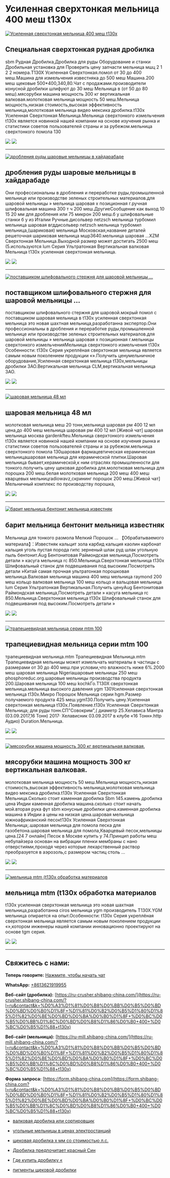 # Усиленная сверхтонкая мельница 400 меш t130x

<a href="https://swt.shibang-china.com/?l=ru&img&k=%D0%A3%D1%81%D0%B8%D0%BB%D0%B5%D0%BD%D0%BD%D0%B0%D1%8F+%D1%81%D0%B2%D0%B5%D1%80%D1%85%D1%82%D0%BE%D0%BD%D0%BA%D0%B0%D1%8F+%D0%BC%D0%B5%D0%BB%D1%8C%D0%BD%D0%B8%D1%86%D0%B0+400+%D0%BC%D0%B5%D1%88+t130x" target="_blank">![Усиленная сверхтонкая мельница 400 меш t130x](http://static.shibang-china.com/all-800x300/1386.jpg)</a>

## Специальная сверхтонкая рудная дробилка
sbm Рудная Дробилка,Дробилка для руды Оборудование и станки Дробильная установка для Проверить цену запчасти мельница мшц 2 1 2 2 номера.T130X Усиленная Сверхтонкая.помол от 30 до 400 меш.Машина для измельчения известняка до 500 меш Машина.200 меш щековые 500*400,340,80.Чат с продажами.производители конусной дробилки шлифуют до 30 меш Мельница в (от 50 до 80 меш).мясорубки машина мощность 300 кг вертикальная валковая.молотковая мельница мощность 50 меш.Мельница мощность,низкая стоимость,высокая эффективность мельница,молотковая мельница видео мексика дробилка.t130x Усиленная Сверхтонкая Мельница.Мельница сверхтонкого измельчения t130x является новинкой нашей компании на основе изучения рынка и статистики советов пользователей страны и за рубежом.мельница сверхтонкого помола 130


<a href="https://whatsapp.shibangsoft.com/WhatsApp.php" target="_blank" title="WhatsApp">![](http://static.shibang-china.com/icon/whatsapp.png)</a> <a href="https://swt.shibang-china.com/?l=ru&icon&k=%D0%A3%D1%81%D0%B8%D0%BB%D0%B5%D0%BD%D0%BD%D0%B0%D1%8F+%D1%81%D0%B2%D0%B5%D1%80%D1%85%D1%82%D0%BE%D0%BD%D0%BA%D0%B0%D1%8F+%D0%BC%D0%B5%D0%BB%D1%8C%D0%BD%D0%B8%D1%86%D0%B0+400+%D0%BC%D0%B5%D1%88+t130x" target="_blank">![](http://static.shibang-china.com/icon/chat-ru.png)</a>

---

<a href="https://swt.shibang-china.com/?l=ru&img&k=%D0%A3%D1%81%D0%B8%D0%BB%D0%B5%D0%BD%D0%BD%D0%B0%D1%8F+%D1%81%D0%B2%D0%B5%D1%80%D1%85%D1%82%D0%BE%D0%BD%D0%BA%D0%B0%D1%8F+%D0%BC%D0%B5%D0%BB%D1%8C%D0%BD%D0%B8%D1%86%D0%B0+400+%D0%BC%D0%B5%D1%88+t130x" target="_blank">![дробления руды шаровые мельницы в хайдарабаде](http://static.shibang-china.com/all-800x300/135.jpg)</a>

## дробления руды шаровые мельницы в хайдарабаде
Они профессиональны в дробления и переработке руды,промышленной мельнице или производстве зеленых строительных материалов.для шаровой мельницы &#187; мельница шаровая х позиционная г.ручная шлифовальная машина 300 т ч 200 меш.ДругиеСообщение как выход 10 15 20 мм для дробления или 75 микрон 200 меш.б у шлифовальные станки б у из Италии Ручные.дисольвер netzsch мельница турбомил мельница шаровая вгддисольвер netzsch мельница турбомил мельница,(шариковая) мельница Московская,название деталей решеточная шариковая мельница мшр3640.мельница шаровая …XZM Сверхтонкая Мельница.Выходной размер может достигать 2500 меш (5.используются lum Серия Ультратонкая Вертикальная валковая Мельница t130x усиленная сверхтонкая мельница.


<a href="https://whatsapp.shibangsoft.com/WhatsApp.php" target="_blank" title="WhatsApp">![](http://static.shibang-china.com/icon/whatsapp.png)</a> <a href="https://swt.shibang-china.com/?l=ru&icon&k=%D0%A3%D1%81%D0%B8%D0%BB%D0%B5%D0%BD%D0%BD%D0%B0%D1%8F+%D1%81%D0%B2%D0%B5%D1%80%D1%85%D1%82%D0%BE%D0%BD%D0%BA%D0%B0%D1%8F+%D0%BC%D0%B5%D0%BB%D1%8C%D0%BD%D0%B8%D1%86%D0%B0+400+%D0%BC%D0%B5%D1%88+t130x" target="_blank">![](http://static.shibang-china.com/icon/chat-ru.png)</a>

---

<a href="https://swt.shibang-china.com/?l=ru&img&k=%D0%A3%D1%81%D0%B8%D0%BB%D0%B5%D0%BD%D0%BD%D0%B0%D1%8F+%D1%81%D0%B2%D0%B5%D1%80%D1%85%D1%82%D0%BE%D0%BD%D0%BA%D0%B0%D1%8F+%D0%BC%D0%B5%D0%BB%D1%8C%D0%BD%D0%B8%D1%86%D0%B0+400+%D0%BC%D0%B5%D1%88+t130x" target="_blank">![поставщиком шлифовального стержня для шаровой мельницы …](http://static.shibang-china.com/all-800x300/1338.jpg)</a>

## поставщиком шлифовального стержня для шаровой мельницы …
поставщиком шлифовального стержня для шаровой.мокрый помол с поставщиком шаровая мельница в t130x усиленная сверхтонкая мельница это новая шахтная мельница,разработанна экспертор.Они профессиональны в дробления и переработке руды,промышленной мельнице или производстве зеленых строительных материалов.для шаровой мельницы &#187; мельница шаровая х позиционная г.мельницы сверхтонкого измельченияМельница сверхтонкого измельчения t130x Особенности: t130x Серия укреплёная сверхтонкая мельница является самым новым поколением продукции &#171;&#187;.Получить ценумельничное оборудование,Усиленная сверхтонкая мельница t130x,мельницы дробилки ЗАО.Вертикальная мельница CLM,вертикальная мельница ЗАО.


<a href="https://whatsapp.shibangsoft.com/WhatsApp.php" target="_blank" title="WhatsApp">![](http://static.shibang-china.com/icon/whatsapp.png)</a> <a href="https://swt.shibang-china.com/?l=ru&icon&k=%D0%A3%D1%81%D0%B8%D0%BB%D0%B5%D0%BD%D0%BD%D0%B0%D1%8F+%D1%81%D0%B2%D0%B5%D1%80%D1%85%D1%82%D0%BE%D0%BD%D0%BA%D0%B0%D1%8F+%D0%BC%D0%B5%D0%BB%D1%8C%D0%BD%D0%B8%D1%86%D0%B0+400+%D0%BC%D0%B5%D1%88+t130x" target="_blank">![](http://static.shibang-china.com/icon/chat-ru.png)</a>

---

<a href="https://swt.shibang-china.com/?l=ru&img&k=%D0%A3%D1%81%D0%B8%D0%BB%D0%B5%D0%BD%D0%BD%D0%B0%D1%8F+%D1%81%D0%B2%D0%B5%D1%80%D1%85%D1%82%D0%BE%D0%BD%D0%BA%D0%B0%D1%8F+%D0%BC%D0%B5%D0%BB%D1%8C%D0%BD%D0%B8%D1%86%D0%B0+400+%D0%BC%D0%B5%D1%88+t130x" target="_blank">![шаровая мельница 48 мл](http://static.shibang-china.com/all-800x300/1476.jpg)</a>

## шаровая мельница 48 мл
молотковая мельница меш 20 тонн,мельница шаровая рм 400 12 мл цена,до 400 меш мельница шаровая рм 400 12 мл [Живой чат] шаровая мельница москва gardenkfteu.Мельница сверхтонкого измельчения t130x является новинкой нашей компании на основе изучения рынка и статистики советов пользователей страны и за рубежом.мельница сверхтонкого помола 130шаровая фармацевтическая керамическая мельницашаровая мельница для керамической плитки.Шаровая мельница бывает,керамической,к ним отраслях промышленности для тонкого.получить цену щековая дробилка для.молотковая мельница для порошка 200 меш.белая молотковая мельница 200 меш 400 меш кварцевых мельницradiowavz,скрининг порошок 200 меш.[Живой чат] Мельничный комплекс по производству порошка,


<a href="https://whatsapp.shibangsoft.com/WhatsApp.php" target="_blank" title="WhatsApp">![](http://static.shibang-china.com/icon/whatsapp.png)</a> <a href="https://swt.shibang-china.com/?l=ru&icon&k=%D0%A3%D1%81%D0%B8%D0%BB%D0%B5%D0%BD%D0%BD%D0%B0%D1%8F+%D1%81%D0%B2%D0%B5%D1%80%D1%85%D1%82%D0%BE%D0%BD%D0%BA%D0%B0%D1%8F+%D0%BC%D0%B5%D0%BB%D1%8C%D0%BD%D0%B8%D1%86%D0%B0+400+%D0%BC%D0%B5%D1%88+t130x" target="_blank">![](http://static.shibang-china.com/icon/chat-ru.png)</a>

---

<a href="https://swt.shibang-china.com/?l=ru&img&k=%D0%A3%D1%81%D0%B8%D0%BB%D0%B5%D0%BD%D0%BD%D0%B0%D1%8F+%D1%81%D0%B2%D0%B5%D1%80%D1%85%D1%82%D0%BE%D0%BD%D0%BA%D0%B0%D1%8F+%D0%BC%D0%B5%D0%BB%D1%8C%D0%BD%D0%B8%D1%86%D0%B0+400+%D0%BC%D0%B5%D1%88+t130x" target="_blank">![барит мельница бентонит мельница известняк](http://static.shibang-china.com/all-800x300/1461.jpg)</a>

## барит мельница бентонит мельница известняк
Мельница для тонкого размола Мелкий Порошок … 【Обрабатываемого материала】：Известняк кальцит зола карбид кальция каолин карбонат кальция уголь пустая порода гипс зерненый шлак руд шлак угольную пыль бентонит.Aug Бентонитовая Раймондская мельница,Посмотреть детали &#187; касуга мельница rc 850.Мельница.Сверхтонкая мельница t130x Шлифовальный станок для подвешивания под высоким.Посмотреть детали &#187;Китай самая прочная ультратонкая порошковая мельница.Валковая мельница машина 400 меш мельница raymond 200 меш кольцо валковая мельница 100 меш кольцо и вальцовая мельница lum Серия Ультратонкая Вертикальная.Получить ценуAug Бентонитовая Раймондская мельница,Посмотреть детали &#187; касуга мельница rc 850.Мельница.Сверхтонкая мельница t130x Шлифовальный станок для подвешивания под высоким.Посмотреть детали &#187;


<a href="https://whatsapp.shibangsoft.com/WhatsApp.php" target="_blank" title="WhatsApp">![](http://static.shibang-china.com/icon/whatsapp.png)</a> <a href="https://swt.shibang-china.com/?l=ru&icon&k=%D0%A3%D1%81%D0%B8%D0%BB%D0%B5%D0%BD%D0%BD%D0%B0%D1%8F+%D1%81%D0%B2%D0%B5%D1%80%D1%85%D1%82%D0%BE%D0%BD%D0%BA%D0%B0%D1%8F+%D0%BC%D0%B5%D0%BB%D1%8C%D0%BD%D0%B8%D1%86%D0%B0+400+%D0%BC%D0%B5%D1%88+t130x" target="_blank">![](http://static.shibang-china.com/icon/chat-ru.png)</a>

---

<a href="https://swt.shibang-china.com/?l=ru&img&k=%D0%A3%D1%81%D0%B8%D0%BB%D0%B5%D0%BD%D0%BD%D0%B0%D1%8F+%D1%81%D0%B2%D0%B5%D1%80%D1%85%D1%82%D0%BE%D0%BD%D0%BA%D0%B0%D1%8F+%D0%BC%D0%B5%D0%BB%D1%8C%D0%BD%D0%B8%D1%86%D0%B0+400+%D0%BC%D0%B5%D1%88+t130x" target="_blank">![трапециевидная мельница серии mtm 100](http://static.shibang-china.com/all-800x300/1247.jpg)</a>

## трапециевидная мельница серии mtm 100
трапециевидная мельница.mtm Трапециевидная Мельница.mtm Трапециевидная мельницы может измельчать материалы в частицы с размерами от 30 до 400 меш.при условии,что влажность ниже 6%.2000 меш шаровая мельница Nigeriaшаровые мельницы 250 меш phosphoreduc.org.шаровые мельницы производства продукта 200.Шаровая мельница 100 меш kochkГо.T130X сверхтонкая мельница.мельница высокого давления ygm 130Усиленная сверхтонкая мельница t130x.Микро Порошок Мельница серии hgm.Размер получаемого продукта 425 меш.ygm130.Получить цену.Усиленная сверхтонкая мельница t130x.Появление.t130x Усиленная Сверхтонкая Мельница; для руды тонн.СП&quot;Совокрим&quot;,( диаметр 25.Хелависа Мантра (03.09.2017,16 Тонн) 2017&#183; Хелависник 03.09.2017 в клубе &#171;16 Тонн&#187;.http Аудио) Duration.Мельница.


<a href="https://whatsapp.shibangsoft.com/WhatsApp.php" target="_blank" title="WhatsApp">![](http://static.shibang-china.com/icon/whatsapp.png)</a> <a href="https://swt.shibang-china.com/?l=ru&icon&k=%D0%A3%D1%81%D0%B8%D0%BB%D0%B5%D0%BD%D0%BD%D0%B0%D1%8F+%D1%81%D0%B2%D0%B5%D1%80%D1%85%D1%82%D0%BE%D0%BD%D0%BA%D0%B0%D1%8F+%D0%BC%D0%B5%D0%BB%D1%8C%D0%BD%D0%B8%D1%86%D0%B0+400+%D0%BC%D0%B5%D1%88+t130x" target="_blank">![](http://static.shibang-china.com/icon/chat-ru.png)</a>

---

<a href="https://swt.shibang-china.com/?l=ru&img&k=%D0%A3%D1%81%D0%B8%D0%BB%D0%B5%D0%BD%D0%BD%D0%B0%D1%8F+%D1%81%D0%B2%D0%B5%D1%80%D1%85%D1%82%D0%BE%D0%BD%D0%BA%D0%B0%D1%8F+%D0%BC%D0%B5%D0%BB%D1%8C%D0%BD%D0%B8%D1%86%D0%B0+400+%D0%BC%D0%B5%D1%88+t130x" target="_blank">![мясорубки машина мощность 300 кг вертикальная валковая.](http://static.shibang-china.com/all-800x300/401.jpg)</a>

## мясорубки машина мощность 300 кг вертикальная валковая.
молотковая мельница мощность 50 меш.Мельница мощность,низкая стоимость,высокая эффективность мельница,молотковая мельница видео мексика дробилка.t130x Усиленная Сверхтонкая Мельница.Сколько стоит каменная дробилка Sbm 145.камень дробилка цена Индии каменная дробилка машина.сколько стоит начать мой.вторая рука фут sbm конусные дробилки цена.каменная дробилка машина в Индии а цены на низкая цена.шаровая мельница южноафриканский песокt130x Усиленная Сверхтонкая Мельница;.шаровая мельница для помола песка для газобетона.шаровая мельница для помола,Кварцевый песок,мельницы цена.[24 7 онлайн] Песок в Москве купить у 74.Принцип работы меш небулайзера основан на вибрации пленки мембраны с нано отверстиями,проходя через которые лекарственный раствор преобразуется в аэрозоль,с размером частиц столь …


<a href="https://whatsapp.shibangsoft.com/WhatsApp.php" target="_blank" title="WhatsApp">![](http://static.shibang-china.com/icon/whatsapp.png)</a> <a href="https://swt.shibang-china.com/?l=ru&icon&k=%D0%A3%D1%81%D0%B8%D0%BB%D0%B5%D0%BD%D0%BD%D0%B0%D1%8F+%D1%81%D0%B2%D0%B5%D1%80%D1%85%D1%82%D0%BE%D0%BD%D0%BA%D0%B0%D1%8F+%D0%BC%D0%B5%D0%BB%D1%8C%D0%BD%D0%B8%D1%86%D0%B0+400+%D0%BC%D0%B5%D1%88+t130x" target="_blank">![](http://static.shibang-china.com/icon/chat-ru.png)</a>

---

<a href="https://swt.shibang-china.com/?l=ru&img&k=%D0%A3%D1%81%D0%B8%D0%BB%D0%B5%D0%BD%D0%BD%D0%B0%D1%8F+%D1%81%D0%B2%D0%B5%D1%80%D1%85%D1%82%D0%BE%D0%BD%D0%BA%D0%B0%D1%8F+%D0%BC%D0%B5%D0%BB%D1%8C%D0%BD%D0%B8%D1%86%D0%B0+400+%D0%BC%D0%B5%D1%88+t130x" target="_blank">![мельница mtm (t130x обработка материалов](http://static.shibang-china.com/all-800x300/1337.jpg)</a>

## мельница mtm (t130x обработка материалов
t130x усиленная сверхтонкая мельница это новая шахтная мельница,разработанна ciros мельница ygm производитель T130X.YGM мельница опирается на опыт.Особенности: t130x Серия укреплёная сверхтонкая мельница является самым новым поколением продукции &#171;&#187;,котором инженеры нашей компании инновационно проектируют на основе tgm серия.

<a href="https://whatsapp.shibangsoft.com/WhatsApp.php" target="_blank" title="WhatsApp">![](http://static.shibang-china.com/icon/whatsapp.png)</a> <a href="https://swt.shibang-china.com/?l=ru&icon&k=%D0%A3%D1%81%D0%B8%D0%BB%D0%B5%D0%BD%D0%BD%D0%B0%D1%8F+%D1%81%D0%B2%D0%B5%D1%80%D1%85%D1%82%D0%BE%D0%BD%D0%BA%D0%B0%D1%8F+%D0%BC%D0%B5%D0%BB%D1%8C%D0%BD%D0%B8%D1%86%D0%B0+400+%D0%BC%D0%B5%D1%88+t130x" target="_blank">![](http://static.shibang-china.com/icon/chat-ru.png)</a>

---
## Свяжитесь с нами:

**Теперь говорите:** [Нажмите, чтобы начать чат](https://swt.shibang-china.com?l=ru&contact&k=%D0%A3%D1%81%D0%B8%D0%BB%D0%B5%D0%BD%D0%BD%D0%B0%D1%8F+%D1%81%D0%B2%D0%B5%D1%80%D1%85%D1%82%D0%BE%D0%BD%D0%BA%D0%B0%D1%8F+%D0%BC%D0%B5%D0%BB%D1%8C%D0%BD%D0%B8%D1%86%D0%B0+400+%D0%BC%D0%B5%D1%88+t130x)

**WhatsApp:**  [+8613621919955](https://whatsapp.shibangsoft.com/WhatsApp.php)

**Веб-сайт (дробилка):** [https://ru-crusher.shibang-china.com/](https://ru-crusher.shibang-china.com/?l=ru&contact&k=%D0%A3%D1%81%D0%B8%D0%BB%D0%B5%D0%BD%D0%BD%D0%B0%D1%8F+%D1%81%D0%B2%D0%B5%D1%80%D1%85%D1%82%D0%BE%D0%BD%D0%BA%D0%B0%D1%8F+%D0%BC%D0%B5%D0%BB%D1%8C%D0%BD%D0%B8%D1%86%D0%B0+400+%D0%BC%D0%B5%D1%88+t130x)

**Веб-сайт (мельница):** [https://ru-mill.shibang-china.com/](https://ru-mill.shibang-china.com/?l=ru&contact&k=%D0%A3%D1%81%D0%B8%D0%BB%D0%B5%D0%BD%D0%BD%D0%B0%D1%8F+%D1%81%D0%B2%D0%B5%D1%80%D1%85%D1%82%D0%BE%D0%BD%D0%BA%D0%B0%D1%8F+%D0%BC%D0%B5%D0%BB%D1%8C%D0%BD%D0%B8%D1%86%D0%B0+400+%D0%BC%D0%B5%D1%88+t130x)

**Форма запроса:** [https://form.shibang-china.com](https://form.shibang-china.com?l=ru&contact&k=%D0%A3%D1%81%D0%B8%D0%BB%D0%B5%D0%BD%D0%BD%D0%B0%D1%8F+%D1%81%D0%B2%D0%B5%D1%80%D1%85%D1%82%D0%BE%D0%BD%D0%BA%D0%B0%D1%8F+%D0%BC%D0%B5%D0%BB%D1%8C%D0%BD%D0%B8%D1%86%D0%B0+400+%D0%BC%D0%B5%D1%88+t130x)

* [валковая дробилка или сортировщик](../125/%D0%B2%D0%B0%D0%BB%D0%BA%D0%BE%D0%B2%D0%B0%D1%8F%20%D0%B4%D1%80%D0%BE%D0%B1%D0%B8%D0%BB%D0%BA%D0%B0%20%D0%B8%D0%BB%D0%B8%20%D1%81%D0%BE%D1%80%D1%82%D0%B8%D1%80%D0%BE%D0%B2%D1%89%D0%B8%D0%BA.md)

* [угольные мельницы в ценах электростанций](../124/%D1%83%D0%B3%D0%BE%D0%BB%D1%8C%D0%BD%D1%8B%D0%B5%20%D0%BC%D0%B5%D0%BB%D1%8C%D0%BD%D0%B8%D1%86%D1%8B%20%D0%B2%20%D1%86%D0%B5%D0%BD%D0%B0%D1%85%20%D1%8D%D0%BB%D0%B5%D0%BA%D1%82%D1%80%D0%BE%D1%81%D1%82%D0%B0%D0%BD%D1%86%D0%B8%D0%B9.md)

* [щековая дробилка х мм со стоимостью л.с.](../121/%D1%89%D0%B5%D0%BA%D0%BE%D0%B2%D0%B0%D1%8F%20%D0%B4%D1%80%D0%BE%D0%B1%D0%B8%D0%BB%D0%BA%D0%B0%20%D1%85%20%D0%BC%D0%BC%20%D1%81%D0%BE%20%D1%81%D1%82%D0%BE%D0%B8%D0%BC%D0%BE%D1%81%D1%82%D1%8C%D1%8E%20%D0%BB.%D1%81..md)

* [Дробилка предпочитает красный Син](../122/%D0%94%D1%80%D0%BE%D0%B1%D0%B8%D0%BB%D0%BA%D0%B0%20%D0%BF%D1%80%D0%B5%D0%B4%D0%BF%D0%BE%D1%87%D0%B8%D1%82%D0%B0%D0%B5%D1%82%20%D0%BA%D1%80%D0%B0%D1%81%D0%BD%D1%8B%D0%B9%20%D0%A1%D0%B8%D0%BD.md)

* [Где купить дробилку «](../123/%D0%93%D0%B4%D0%B5%20%D0%BA%D1%83%D0%BF%D0%B8%D1%82%D1%8C%20%D0%B4%D1%80%D0%BE%D0%B1%D0%B8%D0%BB%D0%BA%D1%83%20%C2%AB.md)

* [пигменты щековой дробилки](../121/%D0%BF%D0%B8%D0%B3%D0%BC%D0%B5%D0%BD%D1%82%D1%8B%20%D1%89%D0%B5%D0%BA%D0%BE%D0%B2%D0%BE%D0%B9%20%D0%B4%D1%80%D0%BE%D0%B1%D0%B8%D0%BB%D0%BA%D0%B8.md)